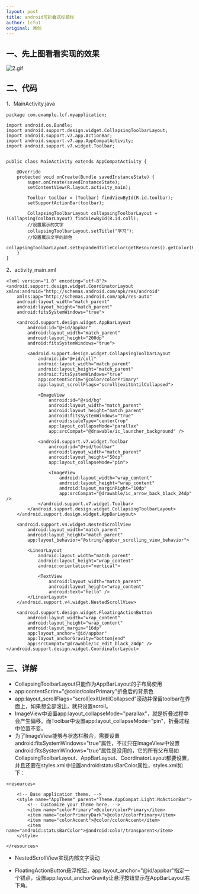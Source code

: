 ```yaml
---
layout: post
title: android可折叠式标题栏
author: lcfu1
original: 原创
---
```


## 一、先上图看看实现的效果

![2.gif](http://upload-images.jianshu.io/upload_images/6025530-889489a29645cd26.gif?imageMogr2/auto-orient/strip%7CimageView2/2/w/1240)

## 二、代码

1、MainActivity.java

```
package com.example.lcf.myapplication;

import android.os.Bundle;
import android.support.design.widget.CollapsingToolbarLayout;
import android.support.v7.app.ActionBar;
import android.support.v7.app.AppCompatActivity;
import android.support.v7.widget.Toolbar;


public class MainActivity extends AppCompatActivity {

    @Override
    protected void onCreate(Bundle savedInstanceState) {
        super.onCreate(savedInstanceState);
        setContentView(R.layout.activity_main);

        Toolbar toolbar = (Toolbar) findViewById(R.id.toolbar);
        setSupportActionBar(toolbar);

        CollapsingToolbarLayout collapsingToolbarLayout = (CollapsingToolbarLayout) findViewById(R.id.coll);
        //设置展示的文字
        collapsingToolbarLayout.setTitle("学习");
        //设置展示文字的颜色
        collapsingToolbarLayout.setExpandedTitleColor(getResources().getColor(R.color.colorAccent));
    }
}
```

2、activity_main.xml

```
<?xml version="1.0" encoding="utf-8"?>
<android.support.design.widget.CoordinatorLayout xmlns:android="http://schemas.android.com/apk/res/android"
    xmlns:app="http://schemas.android.com/apk/res-auto"
    android:layout_width="match_parent"
    android:layout_height="match_parent"
    android:fitsSystemWindows="true">

    <android.support.design.widget.AppBarLayout
        android:id="@+id/appbar"
        android:layout_width="match_parent"
        android:layout_height="200dp"
        android:fitsSystemWindows="true">

        <android.support.design.widget.CollapsingToolbarLayout
            android:id="@+id/coll"
            android:layout_width="match_parent"
            android:layout_height="match_parent"
            android:fitsSystemWindows="true"
            app:contentScrim="@color/colorPrimary"
            app:layout_scrollFlags="scroll|exitUntilCollapsed">

            <ImageView
                android:id="@+id/bg"
                android:layout_width="match_parent"
                android:layout_height="match_parent"
                android:fitsSystemWindows="true"
                android:scaleType="centerCrop"
                app:layout_collapseMode="parallax"
                app:srcCompat="@drawable/ic_launcher_background" />

            <android.support.v7.widget.Toolbar
                android:id="@+id/toolbar"
                android:layout_width="match_parent"
                android:layout_height="50dp"
                app:layout_collapseMode="pin">

                <ImageView
                    android:layout_width="wrap_content"
                    android:layout_height="wrap_content"
                    android:layout_marginRight="10dp"
                    app:srcCompat="@drawable/ic_arrow_back_black_24dp" />
            </android.support.v7.widget.Toolbar>
        </android.support.design.widget.CollapsingToolbarLayout>
    </android.support.design.widget.AppBarLayout>

    <android.support.v4.widget.NestedScrollView
        android:layout_width="match_parent"
        android:layout_height="match_parent"
        app:layout_behavior="@string/appbar_scrolling_view_behavior">

        <LinearLayout
            android:layout_width="match_parent"
            android:layout_height="wrap_content"
            android:orientation="vertical">

            <TextView
                android:layout_width="match_parent"
                android:layout_height="wrap_content"
                android:text="hello" />
        </LinearLayout>
    </android.support.v4.widget.NestedScrollView>

    <android.support.design.widget.FloatingActionButton
        android:layout_width="wrap_content"
        android:layout_height="wrap_content"
        android:layout_margin="16dp"
        app:layout_anchor="@id/appbar"
        app:layout_anchorGravity="bottom|end"
        app:srcCompat="@drawable/ic_edit_black_24dp" />
</android.support.design.widget.CoordinatorLayout>
```

## 三、详解

- CollapsingToolbarLayout只能作为AppBarLayout的子布局使用
- app:contentScrim="@color/colorPrimary"折叠后的背景色
- app:layout_scrollFlags="scroll|exitUntilCollapsed"滚动并保留toolbar在界面上，如果想全部滚出，就只设置scroll。
- ImageView中设置app:layout_collapseMode="parallax"，就是折叠过程中会产生偏移。而Toolbar中设置app:layout_collapseMode="pin"，折叠过程中位置不变。
- 为了ImageView能够与状态栏融合，需要设置android:fitsSystemWindows="true"属性，不过只在ImageView中设置android:fitsSystemWindows="true"属性是没用的，它的所有父布局如CollapsingToolbarLayout、AppBarLayout、CoordinatorLayout都要设置，并且还要在styles.xml中设置android:statusBarColor属性，styles.xml如下：

```
<resources>

    <!-- Base application theme. -->
    <style name="AppTheme" parent="Theme.AppCompat.Light.NoActionBar">
        <!-- Customize your theme here. -->
        <item name="colorPrimary">@color/colorPrimary</item>
        <item name="colorPrimaryDark">@color/colorPrimary</item>
        <item name="colorAccent">@color/colorAccent</item>
        <item name="android:statusBarColor">@android:color/transparent</item>
    </style>

</resources>
```

- NestedScrollView实现内部文字滚动

- FloatingActionButton悬浮按钮，app:layout_anchor="@id/appbar"指定一个锚点，设置app:layout_anchorGravity让悬浮按钮显示在AppBarLayout右下角。
